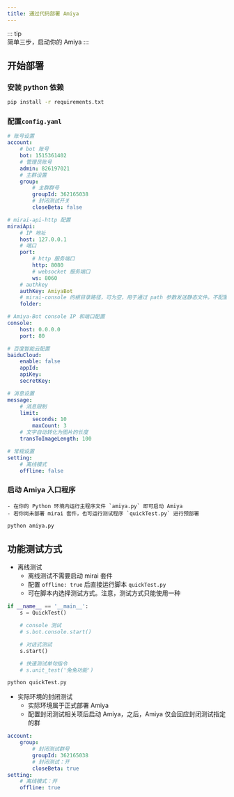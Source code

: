 ```yaml
---
title: 通过代码部署 Amiya
---
```


::: tip <br>
简单三步，启动你的 Amiya
:::

## 开始部署

### 安装 python 依赖

```bash
pip install -r requirements.txt
```

### 配置`config.yaml`

```yaml
# 账号设置
account:
    # bot 账号
    bot: 1515361402
    # 管理员账号
    admin: 826197021
    # 主群设置
    group:
        # 主群群号
        groupId: 362165038
        # 封闭测试开关
        closeBeta: false

# mirai-api-http 配置
miraiApi:
    # IP 地址
    host: 127.0.0.1
    # 端口
    port:
        # http 服务端口
        http: 8080
        # websocket 服务端口
        ws: 8060
    # authkey
    authKey: AmiyaBot
    # mirai-console 的根目录路径，可为空，用于通过 path 参数发送静态文件。不配置的情况下，默认通过上传的方式发送
    folder:

# Amiya-Bot console IP 和端口配置
console:
    host: 0.0.0.0
    port: 80

# 百度智能云配置
baiduCloud:
    enable: false
    appId:
    apiKey:
    secretKey:

# 消息设置
message:
    # 消息限制
    limit:
        seconds: 10
        maxCount: 3
    # 文字自动转化为图片的长度
    transToImageLength: 100

# 常规设置
setting:
    # 离线模式
    offline: false
```

### 启动 Amiya 入口程序
    - 在你的 Python 环境内运行主程序文件 `amiya.py` 即可启动 Amiya
    - 若你尚未部署 mirai 套件，也可运行测试程序 `quickTest.py` 进行预部署

```bash
python amiya.py
```

## 功能测试方式

- 离线测试
    - 离线测试不需要启动 mirai 套件
    - 配置 `offline: true` 后直接运行脚本 `quickTest.py`
    - 可在脚本内选择测试方式。注意，测试方式只能使用一种

```python
if __name__ == '__main__':
    s = QuickTest()

    # console 测试
    # s.bot.console.start()

    # 对话式测试
    s.start()

    # 快速测试单句指令
    # s.unit_test('兔兔功能')
```

```bash
python quickTest.py
```

- 实际环境的封闭测试
    - 实际环境属于正式部署 Amiya
    - 配置封闭测试相关项后启动 Amiya，之后，Amiya 仅会回应封闭测试指定的群

```yaml
account:
    group:
        # 封闭测试群号
        groupId: 362165038
        # 封闭测试：开
        closeBeta: true
setting:
    # 离线模式：开
    offline: true
```
